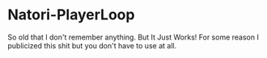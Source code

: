 # Natori-PlayerLoop
So old that I don't remember anything. But It Just Works! 
For some reason I publicized this shit but you don't have to use at all.
~~~~